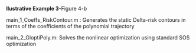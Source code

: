 **llustrative Example 3**-Figure 4-b

main_1_Coeffs_RiskContour.m : Generates the static Delta-risk contours in terms of the coefficients of the polynomial trajectory

main_2_GloptiPoly.m: Solves the nonlinear optimization using standard SOS optimization
